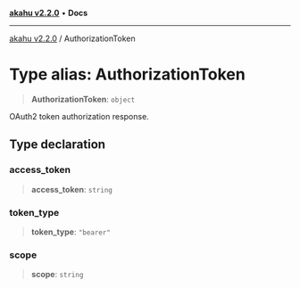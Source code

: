 [**akahu v2.2.0**](../README.md) • **Docs**

***

[akahu v2.2.0](../README.md) / AuthorizationToken

# Type alias: AuthorizationToken

> **AuthorizationToken**: `object`

OAuth2 token authorization response.

## Type declaration

### access\_token

> **access\_token**: `string`

### token\_type

> **token\_type**: `"bearer"`

### scope

> **scope**: `string`
